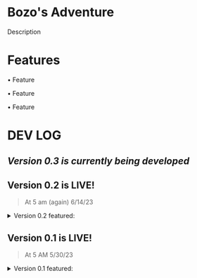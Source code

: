 # Bozo's Adventure

Description

# Features

• Feature

• Feature

• Feature

# DEV LOG

## _Version 0.3 is currently being developed_


## Version 0.2 is LIVE!
>At 5 am (again) 6/14/23
<details>
<summary>Version 0.2 featured:</summary>
ㅤ

  **Teleportation for 49 was added!**

        • Cooldown was added (1 second)

        • SFX was added

        • Particle was added

        #49 CURRENTLY TELEPORTS TO MOUSE POSITION
____________________________________________
**Slime was added!**

    • Double Jumping for Slime was added

    • 5 random SFX play every time you jump
____________________________________________
**A Character Switcher was added!**

    • Switch between 49 and Slime with 'E'
____________________________________________
The **_Unfinished_** features were:

    • Particle for double jumping
</details>

## Version 0.1 is LIVE!
>At 5 AM 5/30/23
<details>
<summary>Version 0.1 featured:</summary>

    • A Main Menu

    • A Settings Menu

    • Background Music that travels across certain scenes

    • A Floor

    • A few platforms to jump on

    • A working Player with a sprite
____________________________________________
The **_Unfinished_** features were:

    • Sprites with animations
</details>
